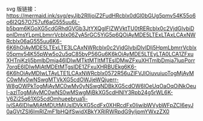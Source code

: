 svg 版链接：https://mermaid.ink/svg/eyJjb2RlIjoiZ2FudHRcblx0dGl0bGUg5pmv54K55o6o6I2Q57O757uf6aG555uu6L-b5bqm6KGoXG5cdGRhdGVGb3JtYXQgIFlZWVktTU0tRERcblx0c2VjdGlvbiDpnIDmsYLpmLbmrrVcblx06ZyA5rGC5YiG5p6QOiAyMDE5LTExLTAxLCAxNWRcblx06aG555uu6K6-6K6hOiAyMDE5LTExLTE3LCAxNWRcblx0c2VjdGlvbiDlvIDlj5HpmLbmrrVcblx05pmv54K55pWw5o2u5qC85byP56Gu6K6kOiAyMDE5LTEyLTA0LCA1ZFxuXHTniKzlj5bmlbDmja46IDIwMTktMTItMTEsIDMwZFxuXHTmlbDmja7lupPorr7orqE6IDIwMjAtMDEtMTgsIDE1ZFxuXHRBUEkg6K6-6K6hOiAyMDIwLTAyLTE1LCAxNWRcblx0572R56uZIFVJIOiuvuiuoTogMjAyMC0wMy0wNSwgMTVkXG5cdOWJjeWQjuerr-W8gOWPkTogMjAyMC0wMy0yNSwgNDBkXG5cdOW6lOeUqOaOqOiNkOeul-azlTogMjAyMC0wNS0wMSwgMjBkXG5cdHNlY3Rpb24g5rWL6K-V6Zi25q61XG5cdOmhueebrua1i-ivlSA6IDIwMjAtMDUtMjUsIDVkXG5cdFx0XHRcdFx0IiwibWVybWFpZCI6eyJ0aGVtZSI6ImRlZmF1bHQifSwidXBkYXRlRWRpdG9yIjpmYWxzZX0
